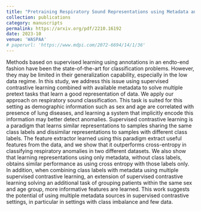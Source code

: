 ```yaml
---
title: "Pretraining Respiratory Sound Representations using Metadata and Contrastive Learning"
collection: publications
category: manuscripts
permalink: https://arxiv.org/pdf/2210.16192
date: 2023-10
venue: 'WASPAA'
# paperurl: 'https://www.mdpi.com/2072-6694/14/1/36'
---
```


Methods based on supervised learning using annotations in an endto-end fashion have been the state-of-the-art for classification problems. However, they may be limited in their generalization capability, especially in the low data regime. In this study, we address this issue using supervised contrastive learning combined with available metadata to solve multiple pretext tasks that learn a good representation of data. We apply our approach on respiratory sound classification. This task is suited for this setting as demographic information such as sex and age are correlated with presence of lung diseases, and learning a system that implicitly encode this information may better detect anomalies. Supervised contrastive learning is a paradigm that learns similar representations to samples sharing the same class labels and dissimilar representations to samples with different class labels. The feature extractor learned using this paradigm extract useful features from the data, and we show that it outperforms cross-entropy in classifying respiratory anomalies in two different datasets. We also show that learning representations using only metadata, without class labels, obtains similar performance as using cross entropy with those labels only. In addition, when combining class labels with metadata using multiple supervised contrastive learning, an extension of supervised contrastive learning solving an additional task of grouping patients within the same sex and age group, more informative features are learned. This work suggests the potential of using multiple metadata sources in supervised contrastive settings, in particular in settings with class imbalance and few data.